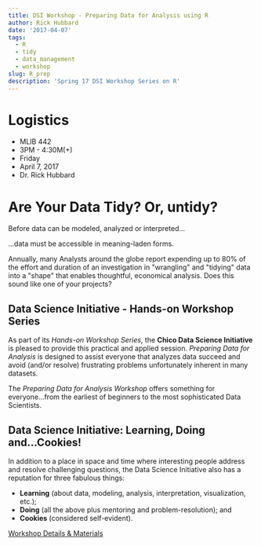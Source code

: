 ```yaml
---
title: DSI Workshop - Preparing Data for Analysis using R
author: Rick Hubbard
date: '2017-04-07'
tags:
  - R
  - tidy
  - data_management
  - workshop
slug: R_prep
description: 'Spring 17 DSI Workshop Series on R'
---
```


# Logistics

* MLIB 442
* 3PM - 4:30M(+)
* Friday
* April 7, 2017
* Dr. Rick Hubbard

# Are Your Data Tidy? Or, untidy?
 
Before data can be modeled, analyzed or interpreted...

...data must be accessible in meaning-laden forms.
 
Annually, many Analysts around the globe report expending up to 80% of the effort and duration of an investigation in "wrangling" and "tidying" data into a "shape" that enables thoughtful, economical analysis. Does this sound like one of your projects?
 
## Data Science Initiative - Hands-on Workshop Series
 
As part of its _Hands-on Workshop Series_, the **Chico Data Science Initiative** is pleased to provide this practical and applied session. _Preparing Data for Analysis_ is designed to assist everyone that analyzes data succeed and avoid (and/or resolve) frustrating problems unfortunately inherent in many datasets.
 
The _Preparing Data for Analysis Workshop_ offers something for everyone...from the earliest of beginners to the most sophisticated Data Scientists. 
 
## Data Science Initiative: Learning, Doing and...Cookies!
 
In addition to a place in space and time where interesting people address and resolve challenging questions, the Data Science Initiative also has a reputation for three fabulous things:

* **Learning** (about data, modeling, analysis, interpretation, visualization, etc.);
* **Doing** (all the above plus mentoring and problem-resolution); and
* **Cookies** (considered self-evident).

[Workshop Details & Materials](/event/tidy_rick/)


